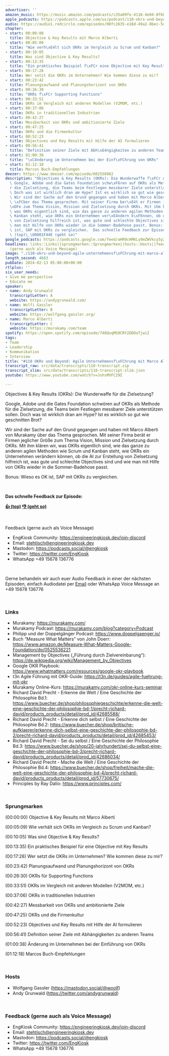 ```yaml
---
advertiser: ''
amazon_music: https://music.amazon.com/podcasts/c35a09fe-4116-4e04-8f68-77d61b112e46/episodes/2b6c692e-392f-4e6c-a00b-9a2bf19217fc/engineering-kiosk-110-okrs-und-beyond-agile-unternehmensf%C3%BChrung-mit-marco-alberti-von-murakamy
apple_podcasts: https://podcasts.apple.com/us/podcast/110-okrs-und-beyond-agile-unternehmensf%C3%BChrung-mit-marco/id1603082924?i=1000645126574&uo=4
audio: https://audio1.redcircle.com/episodes/08fc2635-e16d-49a2-8bec-5d86503eb40c/stream.mp3
chapter:
- start: 00:00:00
  title: Objective & Key Results mit Marco Alberti
- start: 00:05:09
  title: "Wie verh\xE4lt sich OKRs im Vergleich zu Scrum und Kanban?"
- start: 00:10:05
  title: Was sind Objective & Key Results?
- start: 00:13:35
  title: "Ein praktisches Beispiel f\xFCr eine Objective mit Key Results"
- start: 00:17:28
  title: Wer setzt die OKRs im Unternehmen? Wie kommen diese zu mir?
- start: 00:23:42
  title: Planungsaufwand und Planungshorizont von OKRs
- start: 00:26:30
  title: "OKRs f\xFCr Supporting Functions"
- start: 00:33:51
  title: OKRs im Vergleich mit anderen Modellen (V2MOM, etc.)
- start: 00:37:06
  title: OKRs in traditionellen Industrien
- start: 00:42:27
  title: Messbarkeit von OKRs und ambitionierte Ziele
- start: 00:47:25
  title: OKRs und die Firmenkultur
- start: 00:52:23
  title: Objectives und Key Results mit Hilfe der AI formulieren
- start: 00:56:41
  title: "Definition seiner Ziele mit Abh\xE4ngigkeiten zu anderen Teams"
- start: 01:00:38
  title: "\xC4nderung im Unternehmen bei der Einf\xFChrung von OKRs"
- start: 01:12:18
  title: Marcos Buch-Empfehlungen
deezer: https://www.deezer.com/episode/602550982
description: "Objectives & Key Results (OKRs): Die Wunderwaffe f\xFCr die Zielsetzung?\
  \ Google, Adobe und die Gates Foundation schw\xF6ren auf OKRs als Methode f\xFC\
  r die Zielsetzung, die Teams beim Festlegen messbarer Ziele unterst\xFCtzen sollen.\
  \ Doch was ist wirklich dran am Hype? Ist es wirklich so gut wie geschnitten Brot?\
  \ Wir sind der Sache auf den Grund gegangen und haben mit Marco Alberti von Murakamy\
  \ \xFCber das Thema gesprochen. Mit seiner Firma ber\xE4t er Firmen jeglicher Gr\xF6\
  \xDFe zum Thema Vision, Mission und Zielsetzung durch OKRs. Mit ihm kl\xE4ren wir,\
  \ was OKRs eigentlich sind, wie das ganze zu anderen agilen Methoden wie Scrum und\
  \ Kanban steht, wie OKRs ein Unternehmen ver\xE4ndern k\xF6nnen, ob die AI zur Erstellung\
  \ von Zielsetzung hilfreich ist, was gute und schlechte Objectives sind und wie\
  \ man mit Hilfe von OKRs wieder in die Sommer-Badehose passt. Bonus: Wieso es OK\
  \ ist, SAP mit OKRs zu vergleichen.  Das schnelle Feedback zur Episode: \U0001F44D\
  \ (top)\_\U0001F44E (geht so)"
google_podcasts: https://podcasts.google.com/feed/aHR0cHM6Ly9mZWVkcy5yZWRjaXJjbGUuY29tLzBlY2ZkZmQ3LWZkYTEtNGMzZC05NTE1LTQ3NjcyN2Y5ZGY1ZQ/episode/NmYzZDcxZTYtOTMxMC00MzhjLTlhYTQtZjIzMTZhM2M1OTI3?sa=X&ved=2ahUKEwj28an6jLiEAxXoOUQIHUL1AwkQkfYCegQIARAF
headlines: links::Links||sprungmarken::Sprungmarken||hosts::Hosts||feedback-gerne-auch-als-voice-message::Feedback
  (gerne auch als Voice Message)
image: "./110-okrs-und-beyond-agile-unternehmensf\xFChrung-mit-marco-alberti-von-murakamy.jpg"
length_second: 4683
pubDate: 2024-02-13 05:00:00+00:00
rtlplus: ''
six_user_needs:
- Give me perspective
- Educate me
speaker:
- name: Andy Grunwald
  transcriptLetter: A
  website: https://andygrunwald.com/
- name: Wolfi Gassler
  transcriptLetter: B
  website: https://wolfgang.gassler.org/
- name: Marco Alberti
  transcriptLetter: C
  website: https://murakamy.com/team
spotify: https://open.spotify.com/episode/748QoqMS0CRY2DDOaTjwiI
tags:
- Team
- Leadership
- Kommunikation
- Interview
title: "#110 OKRs und Beyond: Agile Unternehmensf\xFChrung mit Marco Alberti von Murakamy"
transcript_raw: src/data/transcripts/110-transcript.zip
transcript_slim: src/data/transcripts/110-transcript-slim.json
youtube: https://www.youtube.com/watch?v=JshsMVFC29I

---
```

<p>Objectives &amp; Key Results (OKRs): Die Wunderwaffe für die Zielsetzung?</p><p>Google, Adobe und die Gates Foundation schwören auf OKRs als Methode für die Zielsetzung, die Teams beim Festlegen messbarer Ziele unterstützen sollen. Doch was ist wirklich dran am Hype? Ist es wirklich so gut wie geschnitten Brot?</p><p>Wir sind der Sache auf den Grund gegangen und haben mit Marco Alberti von Murakamy über das Thema gesprochen. Mit seiner Firma berät er Firmen jeglicher Größe zum Thema Vision, Mission und Zielsetzung durch OKRs. Mit ihm klären wir, was OKRs eigentlich sind, wie das ganze zu anderen agilen Methoden wie Scrum und Kanban steht, wie OKRs ein Unternehmen verändern können, ob die AI zur Erstellung von Zielsetzung hilfreich ist, was gute und schlechte Objectives sind und wie man mit Hilfe von OKRs wieder in die Sommer-Badehose passt.</p><p>Bonus: Wieso es OK ist, SAP mit OKRs zu vergleichen.</p><p><br></p><p><strong>Das schnelle Feedback zur Episode:</strong></p><p><a href="https://api.openpodcast.dev/feedback/110/upvote" rel="nofollow"><strong>👍 (top)</strong></a><strong> </strong><a href="https://api.openpodcast.dev/feedback/110/downvote" rel="nofollow"><strong>👎 (geht so)</strong></a></p><p><br></p><p>Feedback (gerne auch als Voice Message)</p><ul><li>EngKiosk Community: <a href="https://engineeringkiosk.dev/join-discord">https://engineeringkiosk.dev/join-discord</a> </li><li>Email: <a href="mailto:stehtisch@engineeringkiosk.dev" rel="nofollow">stehtisch@engineeringkiosk.dev</a></li><li>Mastodon: <a href="https://podcasts.social/@engkiosk" rel="nofollow">https://podcasts.social/@engkiosk</a></li><li>Twitter: <a href="https://twitter.com/EngKiosk" rel="nofollow">https://twitter.com/EngKiosk</a></li><li>WhatsApp +49 15678 136776</li></ul><p><br></p><p>Gerne behandeln wir auch euer Audio Feedback in einer der nächsten Episoden, einfach Audiodatei per <a href="https://engineeringkiosk.dev/kontakt/">Email</a> oder WhatsApp Voice Message an +49 15678 136776</p><p><br></p><h3 id="links">Links</h3><ul><li>Murakamy: <a href="https://murakamy.com/" rel="nofollow">https://murakamy.com/</a></li><li>Murakamy Podcast: <a href="https://murakamy.com/blog?category=Podcast" rel="nofollow">https://murakamy.com/blog?category=Podcast</a></li><li>Philipp und der Doppelgänger Podcast: <a href="https://www.doppelgaenger.io/" rel="nofollow">https://www.doppelgaenger.io/</a></li><li>Buch “Measure What Matters” von John Doerr: <a href="https://www.amazon.de/Measure-What-Matters-Google-Foundation/dp/0525536221" rel="nofollow">https://www.amazon.de/Measure-What-Matters-Google-Foundation/dp/0525536221</a></li><li>Management by Objectives („Führung durch Zielvereinbarung“): <a href="https://de.wikipedia.org/wiki/Management_by_Objectives" rel="nofollow">https://de.wikipedia.org/wiki/Management_by_Objectives</a></li><li>Google OKR Playbook: <a href="https://www.whatmatters.com/resources/google-okr-playbook" rel="nofollow">https://www.whatmatters.com/resources/google-okr-playbook</a></li><li>t3n Agile Führung mit OKR-Guide: <a href="https://t3n.de/guides/agile-fuehrung-mit-okr" rel="nofollow">https://t3n.de/guides/agile-fuehrung-mit-okr</a></li><li>Murakamy Online-Kurs: <a href="https://murakamy.com/okr-online-kurs-seminar" rel="nofollow">https://murakamy.com/okr-online-kurs-seminar</a></li><li>Richard David Precht - Erkenne die Welt / Eine Geschichte der Philosophie Bd.1: <a href="https://www.buecher.de/shop/philosophiegeschichte/erkenne-die-welt-eine-geschichte-der-philosophie-bd-1/precht-richard-david/products_products/detail/prod_id/42685588/" rel="nofollow">https://www.buecher.de/shop/philosophiegeschichte/erkenne-die-welt-eine-geschichte-der-philosophie-bd-1/precht-richard-david/products_products/detail/prod_id/42685588/</a></li><li>Richard David Precht - Erkenne dich selbst / Eine Geschichte der Philosophie Bd.2: <a href="https://www.buecher.de/shop/britische-aufklaerer/erkenne-dich-selbst-eine-geschichte-der-philosophie-bd-2/precht-richard-david/products_products/detail/prod_id/42685453/" rel="nofollow">https://www.buecher.de/shop/britische-aufklaerer/erkenne-dich-selbst-eine-geschichte-der-philosophie-bd-2/precht-richard-david/products_products/detail/prod_id/42685453/</a></li><li>Richard David Precht - Sei du selbst / Eine Geschichte der Philosophie Bd.3: <a href="https://www.buecher.de/shop/20-jahrhundert/sei-du-selbst-eine-geschichte-der-philosophie-bd-3/precht-richard-david/products_products/detail/prod_id/42686034/" rel="nofollow">https://www.buecher.de/shop/20-jahrhundert/sei-du-selbst-eine-geschichte-der-philosophie-bd-3/precht-richard-david/products_products/detail/prod_id/42686034/</a></li><li>Richard David Precht - Mache die Welt / Eine Geschichte der Philosophie Bd.4: <a href="https://www.buecher.de/shop/freiheit/mache-die-welt-eine-geschichte-der-philosophie-bd-4/precht-richard-david/products_products/detail/prod_id/57730675/" rel="nofollow">https://www.buecher.de/shop/freiheit/mache-die-welt-eine-geschichte-der-philosophie-bd-4/precht-richard-david/products_products/detail/prod_id/57730675/</a></li><li>Principles by Ray Dalio: <a href="https://www.principles.com/" rel="nofollow">https://www.principles.com/</a></li></ul><p><br></p><h3 id="sprungmarken">Sprungmarken</h3><p>(00:00:00) Objective &amp; Key Results mit Marco Alberti</p><p>(00:05:09) Wie verhält sich OKRs im Vergleich zu Scrum und Kanban?</p><p>(00:10:05) Was sind Objective &amp; Key Results?</p><p>(00:13:35) Ein praktisches Beispiel für eine Objective mit Key Results</p><p>(00:17:28) Wer setzt die OKRs im Unternehmen? Wie kommen diese zu mir?</p><p>(00:23:42) Planungsaufwand und Planungshorizont von OKRs</p><p>(00:26:30) OKRs für Supporting Functions</p><p>(00:33:51) OKRs im Vergleich mit anderen Modellen (V2MOM, etc.)</p><p>(00:37:06) OKRs in traditionellen Industrien</p><p>(00:42:27) Messbarkeit von OKRs und ambitionierte Ziele</p><p>(00:47:25) OKRs und die Firmenkultur</p><p>(00:52:23) Objectives und Key Results mit Hilfe der AI formulieren</p><p>(00:56:41) Definition seiner Ziele mit Abhängigkeiten zu anderen Teams</p><p>(01:00:38) Änderung im Unternehmen bei der Einführung von OKRs</p><p>(01:12:18) Marcos Buch-Empfehlungen</p><p><br></p><h3 id="hosts">Hosts</h3><ul><li>Wolfgang Gassler (<a href="https://mastodon.social/@woolf" rel="nofollow">https://mastodon.social/@woolf</a>)</li><li>Andy Grunwald (<a href="https://twitter.com/andygrunwald" rel="nofollow">https://twitter.com/andygrunwald</a>)</li></ul><p><br></p><h3 id="feedback-gerne-auch-als-voice-message">Feedback (gerne auch als Voice Message)</h3><ul><li>EngKiosk Community: <a href="https://engineeringkiosk.dev/join-discord">https://engineeringkiosk.dev/join-discord</a> </li><li>Email: <a href="mailto:stehtisch@engineeringkiosk.dev" rel="nofollow">stehtisch@engineeringkiosk.dev</a></li><li>Mastodon: <a href="https://podcasts.social/@engkiosk" rel="nofollow">https://podcasts.social/@engkiosk</a></li><li>Twitter: <a href="https://twitter.com/EngKiosk" rel="nofollow">https://twitter.com/EngKiosk</a></li><li>WhatsApp +49 15678 136776</li></ul>